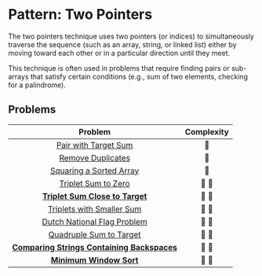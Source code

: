 # Pattern: Two Pointers

The two pointers technique uses two pointers (or indices) to simultaneously traverse the sequence (such as an array, string, or linked list) either by moving toward each other or in a particular direction until they meet.

This technique is often used in problems that require finding pairs or sub-arrays that satisfy certain conditions (e.g., sum of two elements, checking for a palindrome).

## Problems

|                                            Problem                                             |   Complexity    |
| :--------------------------------------------------------------------------------------------: | :-------------: |
|                      [Pair with Target Sum](./01-pair-with-target-sum.md)                      |     :star2:     |
|                         [Remove Duplicates](./02-remove-duplicates.md)                         |     :star2:     |
|                   [Squaring a Sorted Array](./03-squaring-a-sorted-array.md)                   |     :star2:     |
|                       [Triplet Sum to Zero](./04-triplet-sum-to-zero.md)                       | :star2: :star2: |
|             **[Triplet Sum Close to Target](./05-triplet-sum-close-to-target.md)**             | :star2: :star2: |
|                 [Triplets with Smaller Sum](./06-triplets-with-smaller-sum.md)                 | :star2: :star2: |
|               [Dutch National Flag Problem](./07-dutch-national-flag-problem.md)               | :star2: :star2: |
|                   [Quadruple Sum to Target](./08-quadruple-sum-to-target.md)                   | :star2: :star2: |
| **[Comparing Strings Containing Backspaces](./09-comparing-strings-containing-backspaces.md)** | :star2: :star2: |
|                     **[Minimum Window Sort](./10-minimum-window-sort.md)**                     | :star2: :star2: |
